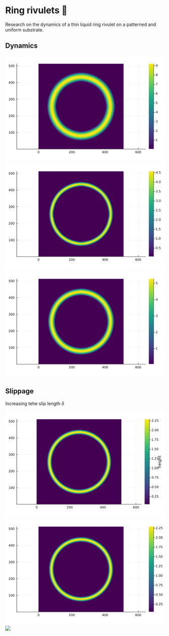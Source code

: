# Ring rivulets :ring:
Research on the dynamics of a thin liquid ring rivulet on a patterned and uniform substrate. 

## Dynamics
![](assets/ang_40_R_180_rr_40_kbt_off.gif)
![](assets/ang_40_R_180_rr_20_kbt_off.gif)
![](assets/arr_ang_30_R_180_rr_40_kbt_off.gif)

## Slippage
Increasing tehe slip length $\delta$

![](assets/slip_5_ang_20_R_180_rr_40_kbt_off.gif)
![](assets/ang_20_R_180_rr_40_kbt_off.gif)
![](assets/slip_25_ang_30_R_180_rr_40_kbt_off.gif)
